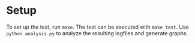 Setup
=====
To set up the test, run `make`. The test can be executed with `make test`. Use `python analysis.py` to analyze the resulting logfiles and generate graphs.
